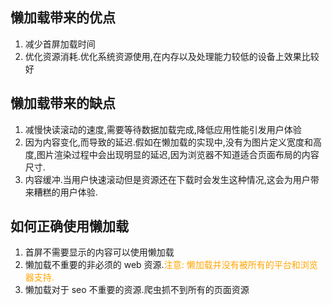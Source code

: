 ## 懒加载带来的优点

1. 减少首屏加载时间
2. 优化资源消耗.优化系统资源使用,在内存以及处理能力较低的设备上效果比较好

## 懒加载带来的缺点

1. 减慢快读滚动的速度,需要等待数据加载完成,降低应用性能引发用户体验
2. 因为内容变化,而导致的延迟.假如在懒加载的实现中,没有为图片定义宽度和高度,图片渲染过程中会出现明显的延迟,因为浏览器不知道适合页面布局的内容尺寸.
3. 内容缓冲.当用户快速滚动但是资源还在下载时会发生这种情况,这会为用户带来糟糕的用户体验.

## 如何正确使用懒加载

1. 首屏不需要显示的内容可以使用懒加载
2. 懒加载不重要的非必须的 web 资源.<font color="orange">注意: 懒加载并没有被所有的平台和浏览器支持.</font>
3. 懒加载对于 seo 不重要的资源.爬虫抓不到所有的页面资源

